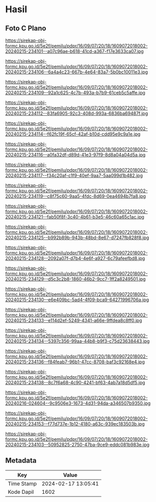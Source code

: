 # Hasil

## Foto C Plano

https://sirekap-obj-formc.kpu.go.id/5e2f/pemilu/pdpr/16/09/07/20/18/1609072018002-20240215-234101--a07c96ae-b618-41cd-a367-f17e3633ca07.jpg

https://sirekap-obj-formc.kpu.go.id/5e2f/pemilu/pdpr/16/09/07/20/18/1609072018002-20240215-234106--6a4a4c23-667b-4e64-83a7-5b0bc10011e3.jpg

https://sirekap-obj-formc.kpu.go.id/5e2f/pemilu/pdpr/16/09/07/20/18/1609072018002-20240215-234109--92a1c625-4c7b-493a-b7b9-61ceb5c5affe.jpg

https://sirekap-obj-formc.kpu.go.id/5e2f/pemilu/pdpr/16/09/07/20/18/1609072018002-20240215-234112--83fa6905-92c3-408d-993a-6836ba69487f.jpg

https://sirekap-obj-formc.kpu.go.id/5e2f/pemilu/pdpr/16/09/07/20/18/1609072018002-20240215-234114--f62fc19f-65cf-42af-b10d-cdd95e9c9a1e.jpg

https://sirekap-obj-formc.kpu.go.id/5e2f/pemilu/pdpr/16/09/07/20/18/1609072018002-20240215-234116--a0fa32df-d89d-41e3-97f9-8d8a04a04d5a.jpg

https://sirekap-obj-formc.kpu.go.id/5e2f/pemilu/pdpr/16/09/07/20/18/1609072018002-20240215-234117--f34c20af-c1f9-40ef-9aa7-5aa099d1b482.jpg

https://sirekap-obj-formc.kpu.go.id/5e2f/pemilu/pdpr/16/09/07/20/18/1609072018002-20240215-234119--c8f75c60-9aa5-4fdc-8d69-0ea4694b7fa8.jpg

https://sirekap-obj-formc.kpu.go.id/5e2f/pemilu/pdpr/16/09/07/20/18/1609072018002-20240215-234121--fab50f8f-3c40-4b61-b3e5-46c60a65c1ac.jpg

https://sirekap-obj-formc.kpu.go.id/5e2f/pemilu/pdpr/16/09/07/20/18/1609072018002-20240215-234125--b992b89b-943b-48bd-8e67-d7247fb828f8.jpg

https://sirekap-obj-formc.kpu.go.id/5e2f/pemilu/pdpr/16/09/07/20/18/1609072018002-20240215-234128--2092a07f-d7b4-4e6f-a927-6c79afeefbd8.jpg

https://sirekap-obj-formc.kpu.go.id/5e2f/pemilu/pdpr/16/09/07/20/18/1609072018002-20240215-234129--d5c3c2b8-1860-46b2-9cc7-1ff2a8249501.jpg

https://sirekap-obj-formc.kpu.go.id/5e2f/pemilu/pdpr/16/09/07/20/18/1609072018002-20240215-234130--e6e409bc-5ad4-4f09-bca9-64271996706a.jpg

https://sirekap-obj-formc.kpu.go.id/5e2f/pemilu/pdpr/16/09/07/20/18/1609072018002-20240215-234133--e114d2ef-5249-4341-a66e-9ffdea8c8ff0.jpg

https://sirekap-obj-formc.kpu.go.id/5e2f/pemilu/pdpr/16/09/07/20/18/1609072018002-20240215-234134--5397c356-99aa-44b8-b9f3-c75d23638443.jpg

https://sirekap-obj-formc.kpu.go.id/5e2f/pemilu/pdpr/16/09/07/20/18/1609072018002-20240215-234136--f84feab7-96b1-47cc-8708-baf3c92168e4.jpg

https://sirekap-obj-formc.kpu.go.id/5e2f/pemilu/pdpr/16/09/07/20/18/1609072018002-20240215-234138--8c7f6a68-4c90-4241-bf63-4ab7a18d5df5.jpg

https://sirekap-obj-formc.kpu.go.id/5e2f/pemilu/pdpr/16/09/07/20/18/1609072018002-20240216-024604--9c9506e3-1673-4d31-94da-a346507b9350.jpg

https://sirekap-obj-formc.kpu.go.id/5e2f/pemilu/pdpr/16/09/07/20/18/1609072018002-20240215-234153--f77d737e-1b12-4180-a63c-939ec183503b.jpg

https://sirekap-obj-formc.kpu.go.id/5e2f/pemilu/pdpr/16/09/07/20/18/1609072018002-20240215-234103--50952825-2750-47ba-9ce9-eddc081b983e.jpg


## Metadata

| Key        | Value               |
| ---------- | ------------------- |
| Time Stamp | 2024-02-17 13:05:41 |
| Kode Dapil | 1602                |



